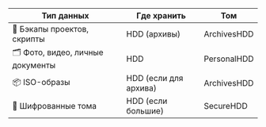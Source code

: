 | Тип данных                        | Где хранить           | Том         |
| --------------------------------- | --------------------- | ----------- |
| 💾 Бэкапы проектов, скрипты       | HDD (архивы)          | ArchivesHDD |
| 🗂️ Фото, видео, личные документы | HDD                   | PersonalHDD |
| 📦 ISO-образы                     | HDD (если для архива) | ArchivesHDD |
| 📁 Шифрованные тома               | HDD (если большие)    | SecureHDD   |
